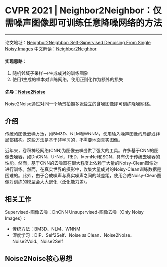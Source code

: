 # CVPR 2021 | Neighbor2Neighbor：仅需噪声图像即可训练任意降噪网络的方法
---
论文地址：[Neighbor2Neighbor: Self-Supervised Denoising From Single Noisy Images](https://openaccess.thecvf.com/content/CVPR2021/html/Huang_Neighbor2Neighbor_Self-Supervised_Denoising_From_Single_Noisy_Images_CVPR_2021_paper.html)
中文解读：[Neighbor2Neighbor](https://mp.weixin.qq.com/s?__biz=MzIwMTE1NjQxMQ==&mid=2247561869&idx=2&sn=22fade50cbd95f008f1ec1794b8a75ab&scene=21#wechat_redirect)

#### 实现思路：
1. 随机邻域子采样-->生成成对的训练图像
2. 使用1生成的样本对训练网络，使用正则化作为额外的损失

#### 先导：[Noise2Noise](http://proceedings.mlr.press/v80/lehtinen18a)
Noise2Noise通过对同一个场景拍摄多张独立的含噪图像即可训练降噪网络。

## 介绍
传统的图像去噪方法，如BM3D、NLM和WNNM，使用输入噪声图像的局部或非局部结构。这些方法是基于非学习的，不需要地面真实图像。

近年来，卷积神经网络(CNN)为图像去噪提供了强大的工具。许多基于CNN的图像去噪器，如DnCNN、U-Net、RED、MemNet和SGN，具有优于传统去噪器的性能。然而，基于CNN的去噪器在很大程度上依赖于大量的Noisy-Clean图像对进行训练。然而，在真实世界的摄影中，收集大量成对的Noisy-Clean训练数据是困难的。此外，由于合成噪声与真实噪声之间的域差距，使用合成Noisy-Clean图像对训练的模型会大大退化（泛化能力差）。

## 相关工作
Supervised-图像去噪：DnCNN
Unsupervised-图像去噪（Only Noisy Images）：
* 传统方法：BM3D、NLM、WNNM
* 深度学习：DIP、Self2Self、Noise as Clean、Noise2Noise、Noise2Void、Noise2Self

## Noise2Noise核心思想
